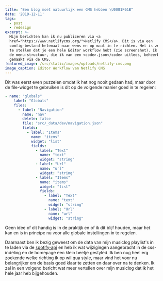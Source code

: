```yaml
---
title: "Een blog moet natuurlijk een CMS hebben \U0001F61B"
date: '2019-12-11'
tags:
  - post
  - redesign
excerpt: >-
  Mijn berichten kan ik nu publiceren via <a
  href="https://www.netlifycms.org/">Netlify CMS</a>. Dit is via een
  config-bestand helemaal naar wens en op maat in te richten. Het is zelf zo in
  te stellen dat je een hele Editor workflow hebt (zie screenshot). Ik heb ook
  de menu-structuur, die ik van een <code>.json</code> uitlees, beheerbaar
  gemaakt via de CMS.
featured_image: /src/static/images/uploads/netlify-cms.png
image_caption: Editor Workflow van Netlify CMS
---
```

Dit was eerst even puzzelen omdat ik het nog nooit gedaan had, maar door de file-widget te gebruiken is dit op de volgende manier goed in te regelen:

``` yaml
- name: "globals"
    label: "Globals"
    files:
      - label: "Navigation"
        name: "nav"
        delete: false
        file: "src/_data/dev/navigation.json"
        fields:
          - label: "Items"
            name: "items"
            widget: "list"
            fields:
              - label: "Text"
                name: "text"
                widget: "string"
              - label: "Url"
                name: "url"
                widget: "string"
              - label: "Items"
                name: "items"
                widget: "list"
                fields:
                  - label: "Text"
                    name: "text"
                    widget: "string"
                  - label: "Url"
                    name: "url"
                    widget: "string"
```

Geen idee of dit handig is in de praktijk en of ik dit blijf houden, maar het kan en is in principe nu voor alle globale instellingen in te regelen.

Daarnaast ben ik bezig geweest om de data van mijn musiclog playlist's in te laden via de [spotify-api](https://www.npmjs.com/package/spotify-web-api-node) en heb ik wat wijzigingen aangebracht in de css-indeling en de homepage een klein beetje gestyled. Ik ben nog heel erg zoekende welke richting ik op wil qua style, maar vind het voor nu belangrijker om de basis goed klaar te zetten en daar over na te denken. Ik zal in een volgend bericht wat meer vertellen over mijn musiclog dat ik het hele jaar heb bijgehouden.
